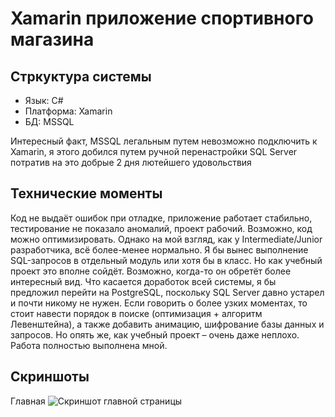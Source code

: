 # Xamarin приложение спортивного магазина

## Стркуктура системы
- Язык: C#
- Платформа: Xamarin
- БД: MSSQL

Интересный факт, MSSQL легальным путем невозможно подключить к Xamarin, я этого добился путем ручной перенастройки SQL Server потратив на это добрые 2 дня лютейшего удовольствия

## Технические моменты
Код не выдаёт ошибок при отладке, приложение работает стабильно, тестирование не показало аномалий, проект рабочий. Возможно, код можно оптимизировать. Однако на мой взгляд, как у Intermediate/Junior разработчика, всё более-менее нормально. Я бы вынес выполнение SQL-запросов в отдельный модуль или хотя бы в класс. Но как учебный проект это вполне сойдёт. Возможно, когда-то он обретёт более интересный вид.
Что касается доработок всей системы, я бы предложил перейти на PostgreSQL, поскольку SQL Server давно устарел и почти никому не нужен. Если говорить о более узких моментах, то стоит навести порядок в поиске (оптимизация + алгоритм Левенштейна), а также добавить анимацию, шифрование базы данных и запросов. Но опять же, как учебный проект – очень даже неплохо. Работа полностью выполнена мной.

## Скриншоты 
Главная
![Скриншот главной страницы](https://i.postimg.cc/x8ZD8MDk/image.png)
